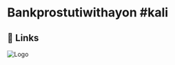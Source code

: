 # Bankprostutiwithayon #kali
## 🔗 Links

<!--https://jstrieb.github.io/link-lock/#eyJ2IjoiMC4wLjEiLCJlIjoiaXR1UUM4RSsremZjZW9Da3YvM1prMkJvTjNtRmZ5ZndmYWE1TU1GQmxTUlhvK2MrU2l4WlVnNmRibmtmNks1MGFMc3VZNmpJTXEvdmRDbDFtYjNFOEVGdkVBZ1k5aGUwIiwiaCI6IllvdXIgYXJlIGluIGxpbnV4IDsgT1MiLCJzIjoiOVB2WE9uSTlEY1VNNVN1Q1hvcFFKZz09IiwiaSI6Im9SbStmRlVpaGNkRFN6ajgifQ== -->
![Logo](https://www.google.com/url?sa=i&url=https%3A%2F%2Fwww.newagebd.net%2Fpost%2Fbanking%2F259980%2Fbangladesh-bank-dissolves-boards-of-3-more-private-banks&psig=AOvVaw0JVRJPe2ESg4z_M_c1tIc7&ust=1744340369812000&source=images&cd=vfe&opi=89978449&ved=0CBQQjRxqFwoTCPjKk7K8zIwDFQAAAAAdAAAAABAJ)




